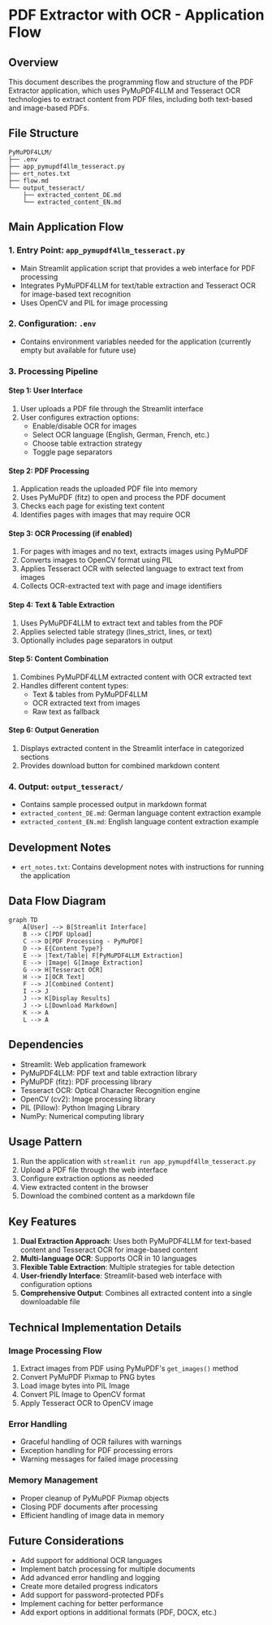 # PDF Extractor with OCR - Application Flow

## Overview
This document describes the programming flow and structure of the PDF Extractor application, which uses PyMuPDF4LLM and Tesseract OCR technologies to extract content from PDF files, including both text-based and image-based PDFs.

## File Structure
```
PyMuPDF4LLM/
├── .env
├── app_pymupdf4llm_tesseract.py
├── ert_notes.txt
├── flow.md
└── output_tesseract/
    ├── extracted_content_DE.md
    └── extracted_content_EN.md
```

## Main Application Flow

### 1. Entry Point: `app_pymupdf4llm_tesseract.py`
- Main Streamlit application script that provides a web interface for PDF processing
- Integrates PyMuPDF4LLM for text/table extraction and Tesseract OCR for image-based text recognition
- Uses OpenCV and PIL for image processing

### 2. Configuration: `.env`
- Contains environment variables needed for the application (currently empty but available for future use)

### 3. Processing Pipeline

#### Step 1: User Interface
1. User uploads a PDF file through the Streamlit interface
2. User configures extraction options:
   - Enable/disable OCR for images
   - Select OCR language (English, German, French, etc.)
   - Choose table extraction strategy
   - Toggle page separators

#### Step 2: PDF Processing
1. Application reads the uploaded PDF file into memory
2. Uses PyMuPDF (fitz) to open and process the PDF document
3. Checks each page for existing text content
4. Identifies pages with images that may require OCR

#### Step 3: OCR Processing (if enabled)
1. For pages with images and no text, extracts images using PyMuPDF
2. Converts images to OpenCV format using PIL
3. Applies Tesseract OCR with selected language to extract text from images
4. Collects OCR-extracted text with page and image identifiers

#### Step 4: Text & Table Extraction
1. Uses PyMuPDF4LLM to extract text and tables from the PDF
2. Applies selected table strategy (lines_strict, lines, or text)
3. Optionally includes page separators in output

#### Step 5: Content Combination
1. Combines PyMuPDF4LLM extracted content with OCR extracted text
2. Handles different content types:
   - Text & tables from PyMuPDF4LLM
   - OCR extracted text from images
   - Raw text as fallback

#### Step 6: Output Generation
1. Displays extracted content in the Streamlit interface in categorized sections
2. Provides download button for combined markdown content

### 4. Output: `output_tesseract/`
- Contains sample processed output in markdown format
- `extracted_content_DE.md`: German language content extraction example
- `extracted_content_EN.md`: English language content extraction example

## Development Notes
- `ert_notes.txt`: Contains development notes with instructions for running the application

## Data Flow Diagram
```mermaid
graph TD
    A[User] --> B[Streamlit Interface]
    B --> C[PDF Upload]
    C --> D[PDF Processing - PyMuPDF]
    D --> E{Content Type?}
    E --> |Text/Table| F[PyMuPDF4LLM Extraction]
    E --> |Image| G[Image Extraction]
    G --> H[Tesseract OCR]
    H --> I[OCR Text]
    F --> J[Combined Content]
    I --> J
    J --> K[Display Results]
    J --> L[Download Markdown]
    K --> A
    L --> A
```

## Dependencies
- Streamlit: Web application framework
- PyMuPDF4LLM: PDF text and table extraction library
- PyMuPDF (fitz): PDF processing library
- Tesseract OCR: Optical Character Recognition engine
- OpenCV (cv2): Image processing library
- PIL (Pillow): Python Imaging Library
- NumPy: Numerical computing library

## Usage Pattern
1. Run the application with `streamlit run app_pymupdf4llm_tesseract.py`
2. Upload a PDF file through the web interface
3. Configure extraction options as needed
4. View extracted content in the browser
5. Download the combined content as a markdown file

## Key Features
1. **Dual Extraction Approach**: Uses both PyMuPDF4LLM for text-based content and Tesseract OCR for image-based content
2. **Multi-language OCR**: Supports OCR in 10 languages
3. **Flexible Table Extraction**: Multiple strategies for table detection
4. **User-friendly Interface**: Streamlit-based web interface with configuration options
5. **Comprehensive Output**: Combines all extracted content into a single downloadable file

## Technical Implementation Details

### Image Processing Flow
1. Extract images from PDF using PyMuPDF's `get_images()` method
2. Convert PyMuPDF Pixmap to PNG bytes
3. Load image bytes into PIL Image
4. Convert PIL Image to OpenCV format
5. Apply Tesseract OCR to OpenCV image

### Error Handling
- Graceful handling of OCR failures with warnings
- Exception handling for PDF processing errors
- Warning messages for failed image processing

### Memory Management
- Proper cleanup of PyMuPDF Pixmap objects
- Closing PDF documents after processing
- Efficient handling of image data in memory

## Future Considerations
- Add support for additional OCR languages
- Implement batch processing for multiple documents
- Add advanced error handling and logging
- Create more detailed progress indicators
- Add support for password-protected PDFs
- Implement caching for better performance
- Add export options in additional formats (PDF, DOCX, etc.)